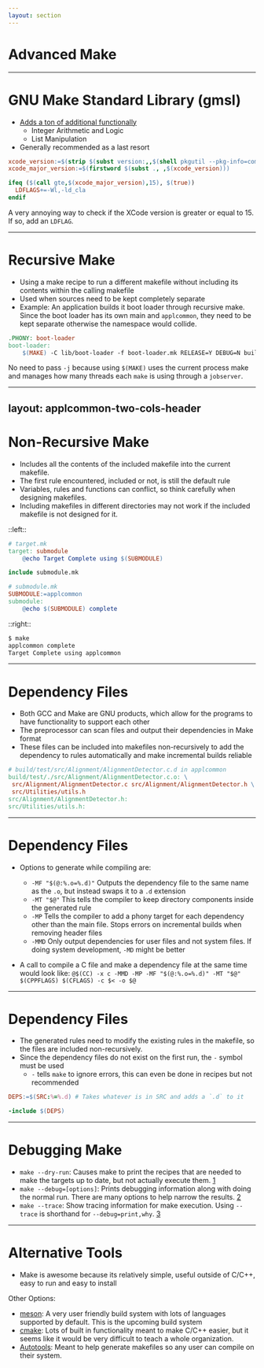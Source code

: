 ```yaml
---
layout: section
---
```


# Advanced Make

---

# GNU Make Standard Library (gmsl)

- [Adds a ton of additional functionally](https://gmsl.jgc.org/)
  - Integer Arithmetic and Logic
  - List Manipulation
- Generally recommended as a last resort

```makefile
xcode_version:=$(strip $(subst version:,,$(shell pkgutil --pkg-info=com.apple.pkg.CLTools_Executables | grep version)))
xcode_major_version:=$(firstword $(subst ., ,$(xcode_version)))

ifeq ($(call gte,$(xcode_major_version),15), $(true))
  LDFLAGS+=-Wl,-ld_cla
endif
```

A very annoying way to check if the XCode version is greater or equal to 15. If so, add an `LDFLAG`.

---

# Recursive Make

- Using a make recipe to run a different makefile without including its contents within the calling makefile
- Used when sources need to be kept completely separate
- Example: An application builds it boot loader through recursive make. Since the boot loader has its own main and `applcommon`, they need to be kept separate otherwise the namespace would collide.

```makefile
.PHONY: boot-loader
boot-loader:
	$(MAKE) -C lib/boot-loader -f boot-loader.mk RELEASE=Y DEBUG=N build_all
```

No need to pass `-j` because using `$(MAKE)` uses the current process make and manages how many threads each `make` is using through a `jobserver`.

---
layout: applcommon-two-cols-header
---

# Non-Recursive Make

- Includes all the contents of the included makefile into the current makefile.
- The first rule encountered, included or not, is still the default rule
- Variables, rules and functions can conflict, so think carefully when designing makefiles.
- Including makefiles in different directories may not work if the included makefile is not designed for it.

::left::
```makefile
# target.mk
target: submodule
	@echo Target Complete using $(SUBMODULE)

include submodule.mk
```
```makefile
# submodule.mk
SUBMODULE:=applcommon
submodule:
	@echo $(SUBMODULE) complete
```

::right::
```bash
$ make
applcommon complete
Target Complete using applcommon
```

---

# Dependency Files

- Both GCC and Make are GNU products, which allow for the programs to have functionality to support each other
- The preprocessor can scan files and output their dependencies in Make format
- These files can be included into makefiles non-recursively to add the dependency to rules automatically and make incremental builds reliable

```makefile
# build/test/src/Alignment/AlignmentDetector.c.d in applcommon
build/test/./src/Alignment/AlignmentDetector.c.o: \
 src/Alignment/AlignmentDetector.c src/Alignment/AlignmentDetector.h \
 src/Utilities/utils.h
src/Alignment/AlignmentDetector.h:
src/Utilities/utils.h:

```

---

# Dependency Files

- Options to generate while compiling are:
  - `-MF "$(@:%.o=%.d)"` Outputs the dependency file to the same name as the `.o`, but instead swaps it to a `.d` extension
  - `-MT "$@"` This tells the compiler to keep directory components inside the generated rule
  - `-MP` Tells the compiler to add a phony target for each dependency other than the main file. Stops errors on incremental builds when removing header files
  - `-MMD` Only output dependencies for user files and not system files. If doing system development, `-MD` might be better

- A call to compile a C file and make a dependency file at the same time would look like: `@$(CC) -x c -MMD -MP -MF "$(@:%.o=%.d)" -MT "$@" $(CPPFLAGS) $(CFLAGS) -c $< -o $@`
---

# Dependency Files

- The generated rules need to modify the existing rules in the makefile, so the files are included non-recursively.
- Since the dependency files do not exist on the first run, the `-` symbol must be used
  - `-` tells `make` to ignore errors, this can even be done in recipes but not recommended

```makefile
DEPS:=$(SRC:%=%.d) # Takes whatever is in SRC and adds a `.d` to it

-include $(DEPS)
```

---

# Debugging Make

- `make --dry-run`: Causes make to print the recipes that are needed to make the targets up to date, but not actually execute them. [1](https://www.gnu.org/software/make/manual/html_node/Instead-of-Execution.html#index-_002d_002djust_002dprint-1)
- `make --debug=[options]`: Prints debugging information along with doing the normal run. There are many options to help narrow the results. [2](https://www.gnu.org/software/make/manual/html_node/Options-Summary.html#index-_002d_002ddebug)
- `make --trace`: Show tracing information for make execution. Using `--trace` is shorthand for `--debug=print,why`. [3](https://www.gnu.org/software/make/manual/html_node/Options-Summary.html#index-_002d_002dtrace)

---

# Alternative Tools

- Make is awesome because its relatively simple, useful outside of C/C++, easy to run and easy to install

Other Options:
  - [meson](https://mesonbuild.com/): A very user friendly build system with lots of languages supported by default. This is the upcoming build system
  - [cmake](https://cmake.org/): Lots of built in functionality meant to make C/C++ easier, but it seems like it would be very difficult to teach a whole organization.
  - [Autotools](https://www.gnu.org/software/automake/manual/html_node/Autotools-Introduction.html): Meant to help generate makefiles so any user can compile on their system.
